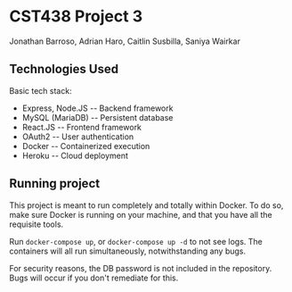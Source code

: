 # CST438 Project 3
Jonathan Barroso, Adrian Haro, Caitlin Susbilla, Saniya Wairkar

## Technologies Used
Basic tech stack:
* Express, Node.JS -- Backend framework
* MySQL (MariaDB) -- Persistent database
* React.JS -- Frontend framework
* OAuth2 -- User authentication
* Docker -- Containerized execution
* Heroku -- Cloud deployment

## Running project
This project is meant to run completely and totally within Docker.
To do so, make sure Docker is running on your machine,
and that you have all the requisite tools.

Run `docker-compose up`, or `docker-compose up -d` to not see logs.
The containers will all run simultaneously, notwithstanding any bugs.

For security reasons, the DB password is not included in the repository.
Bugs will occur if you don't remediate for this.